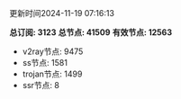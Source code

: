 更新时间2024-11-19 07:16:13

**总订阅: 3123**
**总节点: 41509**
**有效节点: 12563**
- v2ray节点: 9475
- ss节点: 1581
- trojan节点: 1499
- ssr节点: 8
